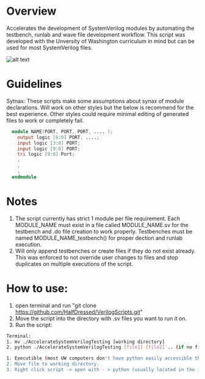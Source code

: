 # Overview
Accelerates the development of SystemVerilog modules by automating the testbench, runlab and wave file development workflow. This script was developed with the Unversity of Washington curriculum in mind but can be used for most SystemVerilog files.

![alt text](https://i.imgur.com/ciBfiUf.png)

# Guidelines
Sytnax: These scripts make some assumptions about synax of module declarations. Will work on other styles but the below is recommend for the best experience. Other styles could require minimal editing of generated files to work or completely fail. 

```verilog
  module NAME(PORT, PORT, PORT, .... ); 
    output logic [6:0] PORT, ....;
    input logic [3:0] PORT;
    input logic [9:0] PORT;
    tri logic [9:0] Port;
    .
    .
    .
  endmodule 
```

# Notes
1. The script currently has strict 1 module per file requirement. Each MODULE_NAME must exist in a file called MODULE_NAME.sv for the testbench and .do file creation to work properly. Testbenches must be named MODULE_NAME_testbench() for proper dection and runlab execution.
2. Will only append testbenches or create files if they do not exist already. This was enforced to not override user changes to files and stop duplicates on multiple executions of the script.  

# How to use:
1. open terminal and run "git clone https://github.com/HalfDressed/VerilogScripts.git"
2. Move the script into the directory with .sv files you want to run it on.
3. Run the script:

```sh
Terminal:
1. mv ./AccelerateSystemVerilogTesting [working directory]
2. python ./AccelerateSystemVerilogTesting [file1] [file2] .. (if no files listed runs *.sv files)
```
  
```sh
1. Executible (most UW computers don't have python easily accessible through terminal):
2. Move file to working directory.
3. Right click script -> open with - > python (usually located in the install directory of Spyder at C:\ProgramData\Anaconda3\python.exe)
```
